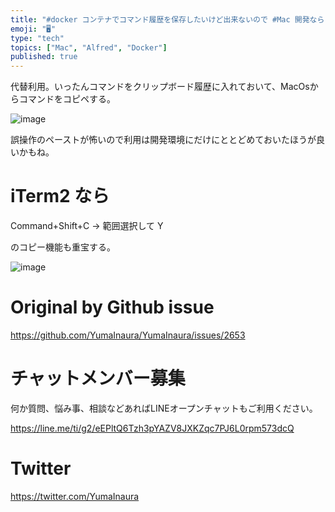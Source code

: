 ```yaml
---
title: "#docker コンテナでコマンド履歴を保存したいけど出来ないので #Mac 開発なら #Alfred のクリップボード拡張はいかが？"
emoji: "🖥"
type: "tech"
topics: ["Mac", "Alfred", "Docker"]
published: true
---
```


代替利用。いったんコマンドをクリップボード履歴に入れておいて、MacOsからコマンドをコピペする。

![image](https://user-images.githubusercontent.com/13635059/68066014-d9958800-fd74-11e9-89cf-7a215a870860.png)

誤操作のペーストが怖いので利用は開発環境にだけにととどめておいたほうが良いかもね。

# iTerm2 なら

Command+Shift+C -> 範囲選択して Y 

のコピー機能も重宝する。

![image](https://user-images.githubusercontent.com/13635059/68066034-0ea1da80-fd75-11e9-9241-88510baae745.png)


# Original by Github issue

https://github.com/YumaInaura/YumaInaura/issues/2653








<!-- Update From Qiita API -->

# チャットメンバー募集


何か質問、悩み事、相談などあればLINEオープンチャットもご利用ください。

https://line.me/ti/g2/eEPltQ6Tzh3pYAZV8JXKZqc7PJ6L0rpm573dcQ





# Twitter


https://twitter.com/YumaInaura


<!-- Update From Qiita API -->


